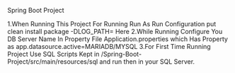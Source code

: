 Spring Boot Project

1.When Running This Project For Running Run As Run Configuration put clean install package -DLOG_PATH=<YOUR CUSTOM LOG PATH> Here
2.While Running Configure You DB Server Name In Property File Application.properties which Has Property as app.datasource.active=MARIADB/MYSQL
3.For First Time Running Project Use SQL Scripts Kept in /Spring-Boot-Project/src/main/resources/sql and run then in your SQL Server.
